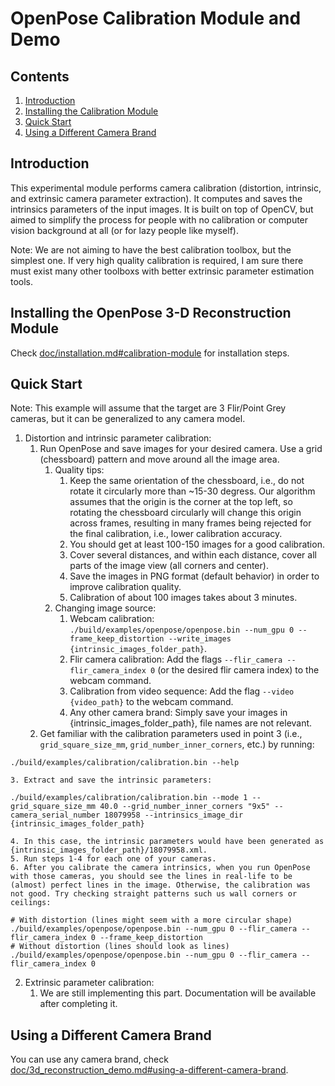 OpenPose Calibration Module and Demo
=============================================

## Contents
1. [Introduction](#introduction)
2. [Installing the Calibration Module](#installing-the-calibration-module)
3. [Quick Start](#quick-start)
4. [Using a Different Camera Brand](#using-a-different-camera-brand)



## Introduction
This experimental module performs camera calibration (distortion, intrinsic, and extrinsic camera parameter extraction). It computes and saves the intrinsics parameters of the input images. It is built on top of OpenCV, but aimed to simplify the process for people with no calibration or computer vision background at all (or for lazy people like myself).

Note: We are not aiming to have the best calibration toolbox, but the simplest one. If very high quality calibration is required, I am sure there must exist many other toolboxs with better extrinsic parameter estimation tools.



## Installing the OpenPose 3-D Reconstruction Module
Check [doc/installation.md#calibration-module](./installation.md#calibration-module) for installation steps.



## Quick Start
Note: This example will assume that the target are 3 Flir/Point Grey cameras, but it can be generalized to any camera model.

1. Distortion and intrinsic parameter calibration:
    1. Run OpenPose and save images for your desired camera. Use a grid (chessboard) pattern and move around all the image area.
        1. Quality tips:
            1. Keep the same orientation of the chessboard, i.e., do not rotate it circularly more than ~15-30 degress. Our algorithm assumes that the origin is the corner at the top left, so rotating the chessboard circularly will change this origin across frames, resulting in many frames being rejected for the final calibration, i.e., lower calibration accuracy.
            2. You should get at least 100-150 images for a good calibration.
            3. Cover several distances, and within each distance, cover all parts of the image view (all corners and center).
            4. Save the images in PNG format (default behavior) in order to improve calibration quality. 
            5. Calibration of about 100 images takes about 3 minutes.
        2. Changing image source:
            1. Webcam calibration: `./build/examples/openpose/openpose.bin --num_gpu 0 --frame_keep_distortion --write_images {intrinsic_images_folder_path}`.
            2. Flir camera calibration: Add the flags `--flir_camera --flir_camera_index 0` (or the desired flir camera index) to the webcam command.
            3. Calibration from video sequence: Add the flag `--video {video_path}` to the webcam command.
            4. Any other camera brand: Simply save your images in {intrinsic_images_folder_path}, file names are not relevant.
    2. Get familiar with the calibration parameters used in point 3 (i.e., `grid_square_size_mm`, `grid_number_inner_corners`, etc.) by running:
```
./build/examples/calibration/calibration.bin --help
```
    3. Extract and save the intrinsic parameters:
```
./build/examples/calibration/calibration.bin --mode 1 --grid_square_size_mm 40.0 --grid_number_inner_corners "9x5" --camera_serial_number 18079958 --intrinsics_image_dir {intrinsic_images_folder_path}
```
    4. In this case, the intrinsic parameters would have been generated as {intrinsic_images_folder_path}/18079958.xml.
    5. Run steps 1-4 for each one of your cameras.
    6. After you calibrate the camera intrinsics, when you run OpenPose with those cameras, you should see the lines in real-life to be (almost) perfect lines in the image. Otherwise, the calibration was not good. Try checking straight patterns such us wall corners or ceilings:
```
# With distortion (lines might seem with a more circular shape)
./build/examples/openpose/openpose.bin --num_gpu 0 --flir_camera --flir_camera_index 0 --frame_keep_distortion
# Without distortion (lines should look as lines)
./build/examples/openpose/openpose.bin --num_gpu 0 --flir_camera --flir_camera_index 0
```

2. Extrinsic parameter calibration:
    1. We are still implementing this part. Documentation will be available after completing it.



## Using a Different Camera Brand
You can use any camera brand, check [doc/3d_reconstruction_demo.md#using-a-different-camera-brand](./3d_reconstruction_demo.md#using-a-different-camera-brand).
